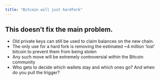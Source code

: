 ```yaml
---
title: "Bitcoin will just hardfork"
---
```


## This doesn’t fix the main problem.

- Old private keys can still be used to claim balances on the new chain.
- The only use for a hard fork is removing the estimated ~4 million ‘lost’ bitcoin to prevent them from being stolen
- Any such move will be extremely controversial within the Bitcoin community
- Who gets to decide which wallets stay and which ones go? And when do you pull the trigger?